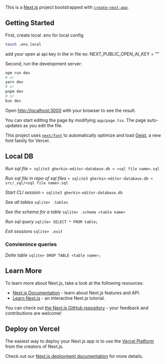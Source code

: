 This is a [Next.js](https://nextjs.org) project bootstrapped with [`create-next-app`](https://nextjs.org/docs/app/api-reference/cli/create-next-app).

## Getting Started

First, create local .env for local config

```bash
touch .env.local
```

add your open ai api key in the in file ex:
NEXT_PUBLIC_OPEN_AI_KEY = "<YOUR API KEY>"

Second, run the development server:

```bash
npm run dev
# or
yarn dev
# or
pnpm dev
# or
bun dev
```

Open [http://localhost:3000](http://localhost:3000) with your browser to see the result.

You can start editing the page by modifying `app/page.tsx`. The page auto-updates as you edit the file.

This project uses [`next/font`](https://nextjs.org/docs/app/building-your-application/optimizing/fonts) to automatically optimize and load [Geist](https://vercel.com/font), a new font family for Vercel.

## Local DB

*Run sql file*
`> sqlite3 gherkin-editor-database.db < <sql file name>.sql`

*Run sql file in repo of sql files*
`> sqlite3 gherkin-editor-database.db < src/_sql/<sql file name>.sql`

*Start CLI session*
`> sqlite3 gherkin-editor-database.db` 

*See all tables*
`sqlite> .tables`

*See the schema for a table*
`sqlite> .schema <table name>`

*Run sql query*
`sqlite> SELECT * FROM table;` 

*Exit sessions*
`sqlite> .exit`

### Convienince queries

*Delte table*
`sqlite> DROP TABLE <table name>;`

## Learn More

To learn more about Next.js, take a look at the following resources:

- [Next.js Documentation](https://nextjs.org/docs) - learn about Next.js features and API.
- [Learn Next.js](https://nextjs.org/learn) - an interactive Next.js tutorial.

You can check out [the Next.js GitHub repository](https://github.com/vercel/next.js) - your feedback and contributions are welcome!

## Deploy on Vercel

The easiest way to deploy your Next.js app is to use the [Vercel Platform](https://vercel.com/new?utm_medium=default-template&filter=next.js&utm_source=create-next-app&utm_campaign=create-next-app-readme) from the creators of Next.js.

Check out our [Next.js deployment documentation](https://nextjs.org/docs/app/building-your-application/deploying) for more details.
